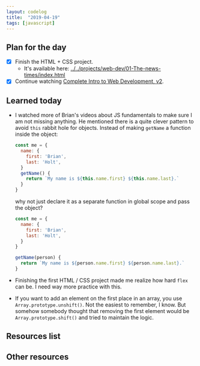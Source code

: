 ```yaml
---
layout: codelog
title:  "2019-04-19"
tags: [javascript]
---
```


## Plan for the day

- [x] Finish the HTML + CSS project.
  - It's available here: [../../projects/web-dev/01-The-news-times/index.html](../../projects/web-dev/01-The-news-times/index.html)
- [x] Continue watching [Complete Intro to Web Development, v2](https://frontendmasters.com/courses/web-development-v2/).

## Learned today

- I watched more of Brian's videos about JS fundamentals to make sure I am not missing anything. He mentioned there is a quite clever pattern to avoid `this` rabbit hole for objects. Instead of making `getName` a function inside the object:

  ```javascript
  const me = {
    name: {
      first: 'Brian',
      last: 'Holt',
    }
    getName() {
      return `My name is ${this.name.first} ${this.name.last}.`
    }
  }
  ```

  why not just declare it as a separate function in global scope and pass the object?

  ```javascript
  const me = {
    name: {
      first: 'Brian',
      last: 'Holt',
    }
  }

  getName(person) {
    return `My name is ${person.name.first} ${person.name.last}.`
  }
  ```

- Finishing the first HTML / CSS project made me realize how hard `flex` can be. I need way more practice with this.
- If you want to add an element on the first place in an array, you use `Array.prototype.unshift()`. Not the easiest to remember, I know. But somehow somebody thought that removing the first element would be `Array.prototype.shift()` and tried to maintain the logic.

## Resources list

## Other resources

